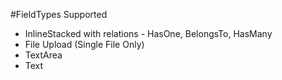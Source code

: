 #FieldTypes Supported

* InlineStacked with relations - HasOne, BelongsTo, HasMany 
* File Upload (Single File Only)
* TextArea
* Text